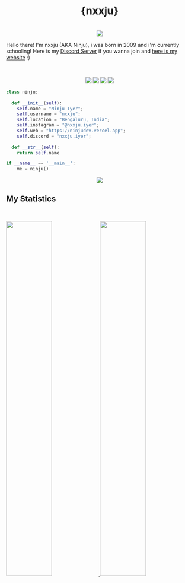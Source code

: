 <h1 align="center">
  <b>{nxxju}</b>
</h1>
<p align="center"><br>
    <a href="https://discord.com/users/743317832434974811">
      <img src="https://lanyard.cnrad.dev/api/743317832434974811"/>
       </a>
    </p>

Hello there! I'm nxxju (AKA Ninju), i was born in 2009 and i'm currently schooling!
Here is my <a href="https://discord.gg/magnimont">Discord Server</a> if you wanna join and <a href="https://ninjudev.vercel.app">here is my website</a> :)

<br>

<p>
<div align="center">
  <img src="https://img.shields.io/badge/-HTML-c58545?style=for-the-badge&logo=html5&logoColor=c58545&labelColor=282828">
  <img src="https://img.shields.io/badge/-CSS-d1a01f?style=for-the-badge&logo=css3&logoColor=d1a01f&labelColor=282828">
  <img src="https://img.shields.io/badge/-Python-98b982?style=for-the-badge&logo=python&logoColor=98b982&labelColor=282828">
  <img src="https://img.shields.io/badge/-NodeDotJs-98b982?style=for-the-badge&logo=python&logoColor=98b982&labelColor=282828">
</div>
</p>

```python
class ninju:
    
  def __init__(self):
    self.name = "Ninju Iyer";
    self.username = "nxxju";
    self.location = "Bengaluru, India";
    self.instagram = "@nxxju.iyer";
    self.web = "https://ninjudev.vercel.app";
    self.discord = "nxxju.iyer";
  
  def __str__(self):
    return self.name

if __name__ == '__main__':
    me = ninju()
```


<div align="center">
  <a href="https://ninjudev.vercel.app">
    <img src="https://readme-spotify-tingz.vercel.app/api/now-playing">
  </a>
</div>

<!--
<div align="center">
  <a href="[https://r3fl3x.tk](https://dag.killyourself.lol)">
    <img src="https://spotify-readme-theta-virid.vercel.app/api?scan=true&theme=dark" width="240px">
  </a>
</div>
-->

## My Statistics

<br/>
<p align="left">
  <a href="https://dag.killyourself.lol/">
  <img width="49.5%" src="https://github-readme-stats.vercel.app/api?username=nxxju&show_icons=true&theme=tokyonight-duo&hide_border=true" />
    <img width="49.5%" src="https://github-readme-streak-stats.herokuapp.com/?user=nxxju&theme=tokyonight-duo&hide_border=true" />
  </a>
</p>
<br>
